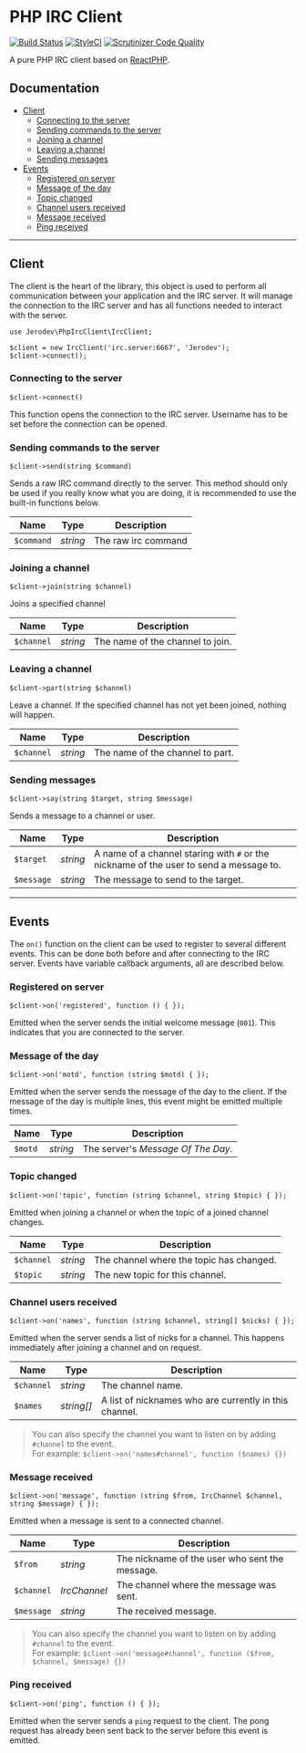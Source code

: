 # PHP IRC Client
[![Build Status](https://travis-ci.com/jerodev/php-irc-client.svg?branch=master)](https://travis-ci.com/jerodev/php-irc-client) [![StyleCI](https://github.styleci.io/repos/173153410/shield?branch=master)](https://github.styleci.io/repos/173153410) [![Scrutinizer Code Quality](https://scrutinizer-ci.com/g/jerodev/php-irc-client/badges/quality-score.png?b=master)](https://scrutinizer-ci.com/g/jerodev/php-irc-client/?branch=master)

A pure PHP IRC client based on [ReactPHP](https://reactphp.org/).

## Documentation

  - [Client](#client)
    - [Connecting to the server](#client-connect)
    - [Sending commands to the server](#client-send-command)
    - [Joining a channel](#client-join-channel)
    - [Leaving a channel](#client-leave-channel)
    - [Sending messages](#client-sending-messages)
  - [Events](#events)
    - [Registered on server](#client-event-registered)
    - [Message of the day](#client-event-motd)
    - [Topic changed](#client-event-topic)
    - [Channel users received](#client-event-names)
    - [Message received](#client-event-message)
    - [Ping received](#client-event-ping)

---

## Client

The client is the heart of the library, this object is used to perform all communication between your application and the IRC server. It will manage the connection to the IRC server and has all functions needed to interact with the server.

    use Jerodev\PhpIrcClient\IrcClient;

    $client = new IrcClient('irc.server:6667', 'Jerodev');
    $client->connect();

### <a name="client-connect"></a> Connecting to the server

    $client->connect()

This function opens the connection to the IRC server. Username has to be set before the connection can be opened.

### <a name="client-send-command"></a> Sending commands to the server

    $client->send(string $command)

Sends a raw IRC command directly to the server. This method should only be used if you really know what you are doing, it is recommended to use the built-in functions below.

| Name | Type | Description
| --- | --- | --- |
| `$command` | *string* | The raw irc command


### <a name="client-join-channel"></a> Joining a channel

    $client->join(string $channel)

Joins a specified channel

| Name | Type | Description
| --- | --- | --- |
| `$channel` | *string* | The name of the channel to join.

### <a name="client-leave-channel"></a> Leaving a channel

    $client->part(string $channel)

Leave a channel. If the specified channel has not yet been joined, nothing will happen.

| Name | Type | Description
| --- | --- | --- |
| `$channel` | *string* | The name of the channel to part.

### <a name="client-sending-messages"></a> Sending messages

    $client->say(string $target, string $message)

Sends a message to a channel or user.

| Name | Type | Description
| --- | --- | --- |
| `$target` | *string* | A name of a channel staring with `#` or the nickname of the user to send a message to.
| `$message` | *string* | The message to send to the target.

---

## Events

The `on()` function on the client can be used to register to several different events. This can be done both before and after connecting to the IRC server. Events have variable callback arguments, all are described below.

### <a name="client-event-registered"></a> Registered on server

    $client->on('registered', function () { });

Emitted when the server sends the initial welcome message (`001`). This indicates that you are connected to the server.

### <a name="client-event-motd"></a> Message of the day

    $client->on('motd', function (string $motd) { });

Emitted when the server sends the message of the day to the client. If the message of the day is multiple lines, this event might be emitted multiple times.

| Name | Type | Description
| --- | --- | --- |
| `$motd` | *string* | The server's *Message Of The Day*.

### <a name="client-event-topic"></a> Topic changed

    $client->on('topic', function (string $channel, string $topic) { });

Emitted when joining a channel or when the topic of a joined channel changes.

| Name | Type | Description
| --- | --- | --- |
| `$channel` | *string* | The channel where the topic has changed.
| `$topic` | *string* | The new topic for this channel.

### <a name="client-event-names"></a> Channel users received

    $client->on('names', function (string $channel, string[] $nicks) { });

Emitted when the server sends a list of nicks for a channel. This happens immediately after joining a channel and on request.

| Name | Type | Description
| --- | --- | --- |
| `$channel` | *string* | The channel name.
| `$names` | *string[]* | A list of nicknames who are currently in this channel.

> You can also specify the channel you want to listen on by adding `#channel` to the event.<br />
> For example: `$client->on('names#channel', function ($names) {})`

### <a name="client-event-message"></a> Message received

    $client->on('message', function (string $from, IrcChannel $channel, string $message) { });

Emitted when a message is sent to a connected channel.

| Name | Type | Description
| --- | --- | --- |
| `$from` | *string* | The nickname of the user who sent the message.
| `$channel` | *IrcChannel* | The channel where the message was sent.
| `$message` | *string* | The received message.

> You can also specify the channel you want to listen on by adding `#channel` to the event.<br />
> For example: `$client->on('message#channel', function ($from, $channel, $message) {})`

### <a name="client-event-ping"></a> Ping received

    $client->on('ping', function () { });

Emitted when the server sends a `ping` request to the client. The pong request has already been sent back to the server before this event is emitted.
